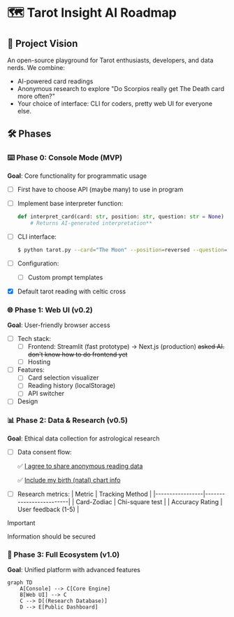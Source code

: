 # 🗺️ Tarot Insight AI Roadmap

## 🌟 Project Vision
An open-source playground for Tarot enthusiasts, developers, and data nerds. We combine:
- AI-powered card readings
- Anonymous research to explore "Do Scorpios really get The Death card more often?"
- Your choice of interface: CLI for coders, pretty web UI for everyone else.

## 🛠️ Phases

### ⌨️ Phase 0: Console Mode (MVP)
**Goal**: Core functionality for programmatic usage

- [ ] First have to choose API (maybe many) to use in program
- [ ] Implement base interpreter function:
    ```python
    def interpret_card(card: str, position: str, question: str = None) -> str:
        # Returns AI-generated interpretation**
    ```
- [ ] CLI interface:
    ```bash
    $ python tarot.py --card="The Moon" --position=reversed --question="Should I trust this opportunity?"
    ```

- [ ] Configuration:
    - [ ] Custom prompt templates
      
- [X] Default tarot reading with celtic cross

### 🌐 Phase 1: Web UI (v0.2)
**Goal**: User-friendly browser access

- [ ] Tech stack:
    - [ ] Frontend: Streamlit (fast prototype) → Next.js (production) ~~asked AI. don't know how to do frontend yet~~
    - [ ] Hosting

- [ ] Features:
    - [ ] Card selection visualizer
    - [ ] Reading history (localStorage)
    - [ ] API switcher

- [ ] Design

### 📊 Phase 2: Data & Research (v0.5)
**Goal**: Ethical data collection for astrological research

- [ ] Data consent flow:
      <p> ✅ 	<ins>I agree to share anonymous reading data</ins>
      <p> ✅ 	<ins>Include my birth (natal) chart info	</ins>
    
- [ ] Research metrics:
    | Metric          | Tracking Method         |
    |-----------------|-------------------------|
    | Card-Zodiac     | Chi-square test         |
    | Accuracy Rating | User feedback (1-5)     |

> [!IMPORTANT]
> Information should be secured

### 🔮 Phase 3: Full Ecosystem (v1.0)
**Goal**: Unified platform with advanced features

```mermaid
graph TD
    A[Console] --> C[Core Engine]
    B[Web UI] --> C
    C --> D[(Research Database)]
    D --> E[Public Dashboard]

